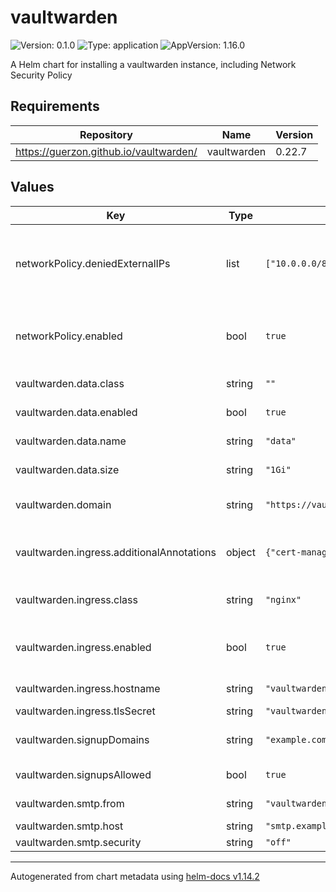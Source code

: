 # vaultwarden

![Version: 0.1.0](https://img.shields.io/badge/Version-0.1.0-informational?style=flat-square) ![Type: application](https://img.shields.io/badge/Type-application-informational?style=flat-square) ![AppVersion: 1.16.0](https://img.shields.io/badge/AppVersion-1.16.0-informational?style=flat-square)

A Helm chart for installing a vaultwarden instance, including Network Security Policy

## Requirements

| Repository | Name | Version |
|------------|------|---------|
| https://guerzon.github.io/vaultwarden/ | vaultwarden | 0.22.7 |

## Values

| Key | Type | Default | Description |
|-----|------|---------|-------------|
| networkPolicy.deniedExternalIPs | list | `["10.0.0.0/8","172.16.0.0/12","192.168.0.0/16"]` | External IP addresses to which Vaultwarden cannot communicate |
| networkPolicy.enabled | bool | `true` | Whether or not to deploy the NetworkPolicy resource |
| vaultwarden.data.class | string | `""` | Storage Class Name |
| vaultwarden.data.enabled | bool | `true` | Whether to create a PVC |
| vaultwarden.data.name | string | `"data"` | Name of the PVC |
| vaultwarden.data.size | string | `"1Gi"` | Size of PVC to create |
| vaultwarden.domain | string | `"https://vaultwarden.exmaple.com/"` | URL of the VaultWarden instance |
| vaultwarden.ingress.additionalAnnotations | object | `{"cert-manager.io/cluster-issuer":"stepca"}` | Additional annotations for the Ingress resource |
| vaultwarden.ingress.class | string | `"nginx"` | Ingress resource class |
| vaultwarden.ingress.enabled | bool | `true` | Whether or not to deploy an Ingress resource |
| vaultwarden.ingress.hostname | string | `"vaultwarden.example.com"` | Ingress hostname |
| vaultwarden.ingress.tlsSecret | string | `"vaultwarden-tls"` | TLS Secret |
| vaultwarden.signupDomains | string | `"example.com"` | Limit signups to this domain suffix |
| vaultwarden.signupsAllowed | bool | `true` | Whether to allow signups |
| vaultwarden.smtp.from | string | `"vaultwarden@example.com"` | From address for emails |
| vaultwarden.smtp.host | string | `"smtp.example.com"` | SMTP server |
| vaultwarden.smtp.security | string | `"off"` | TLS |

----------------------------------------------
Autogenerated from chart metadata using [helm-docs v1.14.2](https://github.com/norwoodj/helm-docs/releases/v1.14.2)
